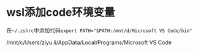 # wsl添加code环境变量

在`~/.zshrc`中添加代码`export PATH="$PATH:/mnt/d/Microsoft VS Code/bin"`

/mnt/c/Users/ziyu.li/AppData/Local/Programs/Microsoft VS Code